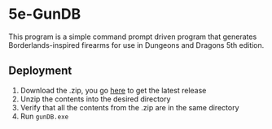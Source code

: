 
# 5e-GunDB

This program is a simple command prompt driven program that generates Borderlands-inspired firearms for use in Dungeons and Dragons 5th edition. 
## Deployment

1. Download the .zip, you go [here](https://github.com/matta725/5e-GunDB/releases) to get the latest release
2. Unzip the contents into the desired directory
3. Verify that all the contents from the .zip are in the same directory
4. Run `gunDB.exe`

